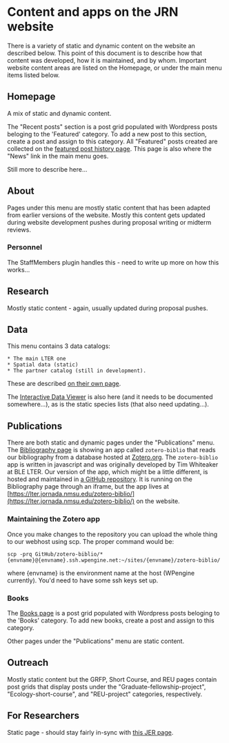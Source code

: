 # Content and apps on the JRN website

There is a variety of static and dynamic content on the website an described below. This point of this document is to describe how that content was developed, how it is maintained, and by whom. Important website content areas are listed on the Homepage, or under the main menu items listed below.

## Homepage

A mix of static and dynamic content.

The "Recent posts" section is a post grid populated with Wordpress posts beloging to the 'Featured' category. To add a new post to this section, create a post and assign to this category. All "Featured" posts created are collected on the [featured post history page](https://lter.jornada.nmsu.edu/featured-post-history/). This page is also where the "News" link in the main menu goes.

Still more to describe here...

## About

Pages under this menu are mostly static content that has been adapted from earlier versions of the website. Mostly this content gets updated during website development pushes during proposal writing or midterm reviews.

### Personnel

The StaffMembers plugin handles this - need to write up more on how this works...

## Research

Mostly static content - again, usually updated during proposal pushes.

## Data

This menu contains 3 data catalogs:
    
    * The main LTER one
    * Spatial data (static)
    * The partner catalog (still in development).

These are described [on their own page](website_data_catalogs.md). 

The [Interactive Data Viewer](https://jrnstaging.wpengine.com/data-catalog/interactive-data-viewer/) is also here (and it needs to be documented somewhere...), as is the static species lists (that also need updating...).

## Publications

There are both static and dynamic pages under the "Publications" menu. The [Bibliography page](https://lter.jornada.nmsu.edu/publications/) is showing an app called `zotero-biblio` that reads our bibliography from a database hosted at [Zotero.org](https://zotero.org).  The `zotero-biblio` app is written in javascript and was originally developed by Tim Whiteaker at BLE LTER. Our version of the app, which might be a little different, is hosted and maintained in [a GitHub repository](https://github.com/jornada-im/zotero-biblio). It is running on the Bibliography page through an iframe, but the app lives at [https://lter.jornada.nmsu.edu/zotero-biblio/](https://lter.jornada.nmsu.edu/zotero-biblio/) on the website.

### Maintaining the Zotero app

Once you make changes to the repository you can upload the whole thing to our webhost using scp. The proper command would be:

    scp -prq GitHub/zotero-biblio/* {envname}@{envname}.ssh.wpengine.net:~/sites/{envname}/zotero-biblio/

where {envname} is the environment name at the host (WPengine currently). You'd need to have some ssh keys set up.

### Books

The [Books page](https://lter.jornada.nmsu.edu/jornada-books/) is a post grid populated with Wordpress posts beloging to the 'Books' category. To add new books, create a post and assign to this category.

Other pages under the "Publications" menu are static content.

## Outreach

Mostly static content but the GRFP, Short Course, and REU pages contain post grids that display posts under the "Graduate-fellowship-project", "Ecology-short-course", and "REU-project" categories, respectively.

## For Researchers

Static page - should stay fairly in-sync with [this JER page](https://jornada.nmsu.edu/ltar/data/documentation).



